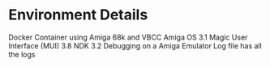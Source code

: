 # Environment Details
Docker Container using Amiga 68k and VBCC
Amiga OS 3.1
Magic User Interface (MUI) 3.8
NDK 3.2
Debugging on a Amiga Emulator
Log file has all the logs